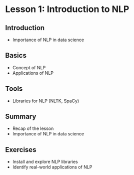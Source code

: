 # Lesson 1: Introduction to NLP

## Introduction
- Importance of NLP in data science

## Basics
- Concept of NLP
- Applications of NLP

## Tools
- Libraries for NLP (NLTK, SpaCy)

## Summary
- Recap of the lesson
- Importance of NLP in data science

## Exercises
- Install and explore NLP libraries
- Identify real-world applications of NLP
